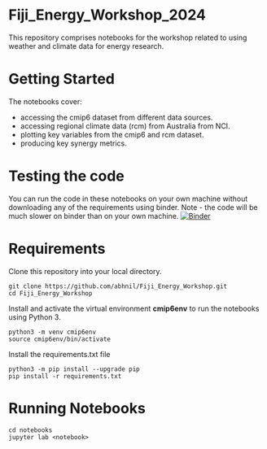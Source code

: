 # Fiji_Energy_Workshop_2024
This repository comprises notebooks for the workshop related to using weather and climate data for energy research. 

# Getting Started
The notebooks cover:

- accessing the cmip6 dataset from different data sources.
- accessing regional climate data (rcm) from Australia from NCI.
- plotting key variables from the cmip6 and rcm dataset.
- producing key synergy metrics.

# Testing the code
You can run the code in these notebooks on your own machine without downloading any of the requirements using binder. Note - the code will be much slower on binder than on your own machine. 
[![Binder](https://mybinder.org/badge_logo.svg)](https://mybinder.org/v2/gh/abhnil/Fiji_Energy_Workshop/main)




# Requirements
Clone this repository into your local directory.
```
git clone https://github.com/abhnil/Fiji_Energy_Workshop.git
cd Fiji_Energy_Workshop
```
Install and activate the virtual environment **cmip6env** to run the notebooks using Python 3.
```
python3 -m venv cmip6env
source cmip6env/bin/activate
```
Install the requirements.txt file 
```
python3 -m pip install --upgrade pip
pip install -r requirements.txt
```

# Running Notebooks
```
cd notebooks
jupyter lab <notebook>
```






